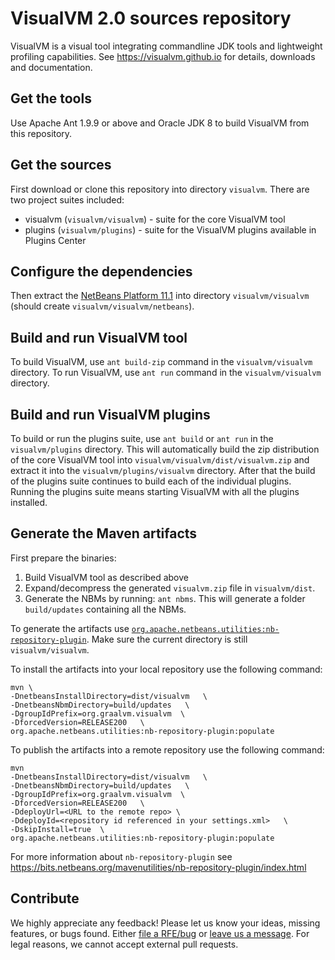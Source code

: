 # VisualVM 2.0 sources repository

VisualVM is a visual tool integrating commandline JDK tools and lightweight profiling capabilities. See https://visualvm.github.io for details, downloads and documentation.

## Get the tools

Use Apache Ant 1.9.9 or above and Oracle JDK 8 to build VisualVM from this repository.

## Get the sources

First download or clone this repository into directory `visualvm`. There are two project suites included:
  * visualvm (`visualvm/visualvm`) - suite for the core VisualVM tool
  * plugins (`visualvm/plugins`) - suite for the VisualVM plugins available in Plugins Center

## Configure the dependencies
  
Then extract the [NetBeans Platform 11.1](visualvm/nb111_platform_08102019.zip) into directory `visualvm/visualvm` (should create `visualvm/visualvm/netbeans`).

## Build and run VisualVM tool

To build VisualVM, use `ant build-zip` command in the `visualvm/visualvm` directory. To run VisualVM, use `ant run` command in the `visualvm/visualvm` directory.

## Build and run VisualVM plugins

To build or run the plugins suite, use `ant build` or `ant run` in the `visualvm/plugins` directory. This will automatically build the zip distribution of the core VisualVM tool into `visualvm/visualvm/dist/visualvm.zip` and extract it into the `visualvm/plugins/visualvm` directory. After that the build of the plugins suite continues to build each of the individual plugins. Running the plugins suite means starting VisualVM with all the plugins installed.

## Generate the Maven artifacts

First prepare the binaries:

  1. Build VisualVM tool as described above
  2. Expand/decompress the generated `visualvm.zip` file in `visualvm/dist`.
  3. Generate the NBMs by running: `ant nbms`. This will generate a folder `build/updates` containing all the NBMs.

To generate the artifacts use [`org.apache.netbeans.utilities:nb-repository-plugin`](https://bits.netbeans.org/mavenutilities/nb-repository-plugin/index.html). Make sure the current directory is still `visualvm/visualvm`.

To install the artifacts into your local repository use the following command:

```
mvn \
-DnetbeansInstallDirectory=dist/visualvm   \
-DnetbeansNbmDirectory=build/updates   \
-DgroupIdPrefix=org.graalvm.visualvm  \
-DforcedVersion=RELEASE200   \
org.apache.netbeans.utilities:nb-repository-plugin:populate
```

To publish the artifacts into a remote repository use the following command:

```
mvn
-DnetbeansInstallDirectory=dist/visualvm   \
-DnetbeansNbmDirectory=build/updates   \
-DgroupIdPrefix=org.graalvm.visualvm  \
-DforcedVersion=RELEASE200   \
-DdeployUrl=<URL to the remote repo> \
-DdeployId=<repository id referenced in your settings.xml>   \
-DskipInstall=true  \
org.apache.netbeans.utilities:nb-repository-plugin:populate
```

For more information about `nb-repository-plugin` see https://bits.netbeans.org/mavenutilities/nb-repository-plugin/index.html

## Contribute

We highly appreciate any feedback! Please let us know your ideas, missing features, or bugs found. Either [file a RFE/bug](https://github.com/oracle/visualvm/issues/new/choose) or [leave us a message](https://visualvm.github.io/feedback.html). For legal reasons, we cannot accept external pull requests.
